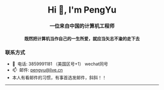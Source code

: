 <h1 align="center">Hi 👋, I'm PengYu</h1>
<h3 align="center">一位来自中国的计算机工程师</h3>
<h4 align="center">既然把计算机当作自己的一生所爱，就应当矢志不渝的走下去</h4>

### 联系方式

- 💬&nbsp;&nbsp;电话: 3859991181 （美国区号+1） wechat同号
- 📫&nbsp;&nbsp;邮件: pengyu@live.cn
- 本人有看邮件的习惯，有事首选发邮件，斜斜！！

---

